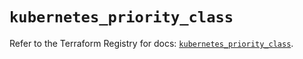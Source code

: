 # `kubernetes_priority_class`

Refer to the Terraform Registry for docs: [`kubernetes_priority_class`](https://registry.terraform.io/providers/hashicorp/kubernetes/2.33.0/docs/resources/priority_class).
